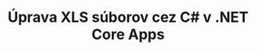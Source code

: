 ---
############################# Static ############################
layout: "autogen"
draft: false
path: "sk/redaction/net/text/xls"
otherformats: CSV DOC DOCM DOCX DOT DOTM DOTX PDF POT POTM PPS PPSM PPSX PPT PPTM PPTX RTF XLSM XLSX XLT XLTM XLTX  

############################# Head ############################
head_title: "Redukujte citlivé informácie z XLS dokumentov prostredníctvom .NET Core"
head_description: "Použite textovú úpravu pomocou presnej frázy alebo regulárneho výrazu pre dokumenty rôznych formátov"

############################# Header ############################
title: "Úprava XLS súborov cez C# v .NET Core Apps"
description: "Hľadať a nahradiť text v dokumentoch, tabuľkách a prezentáciách balíka Office a OpenOffice, ako aj XLS na Windows, Linux a macOS"

################### SubMenu/Download Button #####################
submenu:
    enable: true

############################# About ############################
about:
    enable: true
    title: "Úprava dokumentu pre .NET API"
    content: |
        Jedno formátovo nezávislé rozhranie na redigovanie citlivých a utajovaných informácií z dokumentov a obrázkov PDF, Word, Excel, PowerPoint vrátane možnosti meniť metadáta a odstraňovať komentáre. Pomocou nástroja GroupDocs.Redaction for .NET môžete redigovať text a uložiť redigovaný dokument v PDF, transformovať všetky strany na rastrové obrázky alebo ponechať dokument v pôvodnom formáte na ďalšie úpravy.

############################# Steps ############################
steps:
    enable: true
    title_left: "Upraviť presný text z XLS cez C#"
    content_left: |
        [GroupDocs.Redaction](sk//redaction/net/) uľahčuje vývojárom .NET pridanie funkcie XLS úpravy súborov pomocou niekoľkých jednoduchých krokov.

        *   Vytvorte inštanciu triedy [Redactor](https://apireference.groupdocs.com/redaction/net/groupdocs.redaction/redactor) a načítajte súbor XLS
        *   Ak chcete nájsť a nahradiť text, vytvorte inštanciu triedy [ExactPhraseRedaction](https://apireference.groupdocs.com/redaction/net/groupdocs.redaction.redactions/exactphraseredaction)
        *   Zavolajte metódu [Redactor.Apply](https://apireference.groupdocs.com/redaction/net/groupdocs.redaction/redactor/methods/apply/index) s objektom ExactPhraseRedaction
        
    title_right: "Začnite s rozhraním Redaction API"
    content_right: |
        Nainštalujte z príkazového riadka ako ```nuget install GroupDocs.Redaction``` alebo cez konzolu Package Manager Console Visual Studio s ```Install-Package GroupDocs.Redaction```. 
        Prípadne získajte offline inštalačný program MSI alebo knižnice DLL v súbore ZIP zo stránky [stiahnutia] (https://downloads.groupdocs.com/redaction/net) a uveďte ho ručne vo svojom projekte.  
        
    code: |
        ```cs
        using (Redactor redactor = new Redactor(@"sample.xls"))
        {
        	redactor.Apply(new ExactPhraseRedaction("John Doe", new ReplacementOptions("[personal]")));
        	redactor.Save();
        }
        ```

############################# Demos ############################
demos:
    enable: true
############################# About Formats ############################
about_formats:
    enable: true
############################# More Formats ############################
more_formats:
    enable: true

############################# Back to top ###############################
back_to_top:
    enable: true
---